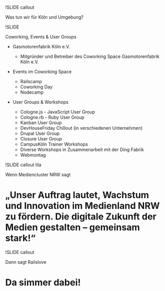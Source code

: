 !SLIDE callout

Was tun wir für Köln und Umgebung?

!SLIDE

Coworking, Events & User Groups

* Gasmotorenfabrik Köln e.V.
  * Mitgründer und Betreiber des Coworking Space Gasmotorenfabrik Köln e.V.

* Events im Coworking Space
  * Railscamp 
  * Coworking Day 
  * Nodecamp 

* User Groups & Workshops
  * Cologne.js - JavaScript User Group
  * Cologne.rb - Ruby User Group
  * Kanban User Group
  * DevHouseFriday Chillout (in verschiedenen Unternehmen)
  * Drupal User Group
  * Closure User Group 
  * CampusKöln Trainer Workshops
  * Diverse Workshops in Zusammenarbeit mit der Ding Fabrik 
  * Webmontag

!SLIDE callout lila

Wenn Mediencluster NRW sagt

# „Unser Auftrag lautet, Wachstum und Innovation im Medienland NRW zu fördern. Die digitale Zukunft der Medien gestalten – gemeinsam stark!“

!SLIDE callout

Dann sagt Railslove

# Da simmer dabei!